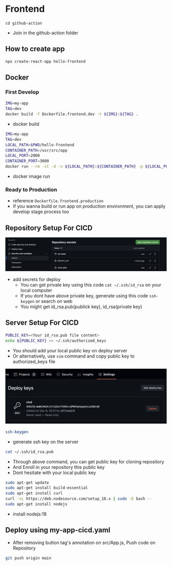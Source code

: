 # Frontend
```
cd github-action
```
- Join in the github-action folder

## How to create app

```bash
npx create-react-app hello-frontend
```

## Docker
### First Develop

```bash
IMG=my-app
TAG=dev
docker build -f Dockerfile.frontend.dev -t ${IMG}:${TAG} .
```
- docker build

```bash
IMG=my-app
TAG=dev
LOCAL_PATH=$PWD/hello-frontend
CONTAINER_PATH=/usr/src/app
LOCAL_PORT=2000
CONTAINER_PORT=3000
docker run --rm -it -d -v ${LOCAL_PATH}:${CONTAINER_PATH} -p ${LOCAL_PORT}:${CONTAINER_PORT} ${IMG}:${TAG}
```
- docker image run

### Ready to Production
- reference ```Dockerfile.frontend.production```
- If you wanna build or run app on production environment, you can apply develop stage process too

## Repository Setup For CICD
![Alt text](image-1.png)
- add secrets for deploy
  - You can get private key using this code ```cat ~/.ssh/id_rsa``` on your local computer
  - If you dont have above private key, generate using this code    ```ssh-keygen``` or search on web
  - You might get id_rsa.pub(publick key), id_rsa(private key)

## Server Setup For CICD
```bash
PUBLIC_KEY=<Your id_rsa.pub file content>
echo ${PUBLIC_KEY} >> ~/.ssh/authorized_keys
```
- You should add your local public key on deploy server
- Or alternatively, use ```vim``` command and copy public key to authorized_keys file

![Alt text](image.png)

```bash
ssh-keygen
```
- generate ssh key on the server
 
```bash
cat ~/.ssh/id_rsa.pub
```
- Through above command, you can get public key for cloning repository
- And Enroll in your repository this public key
- Dont hesitate with your local public key

```bash
sudo apt-get update
sudo apt-get install build-essential
sudo apt-get install curl
curl -sL https://deb.nodesource.com/setup_18.x | sudo -E bash -- 
sudo apt-get install nodejs
```
- install nodejs:18
 
## Deploy using my-app-cicd.yaml
- After removing button tag's annotation on src/App.js, Push code on Repository

```bash
git push origin main
```
